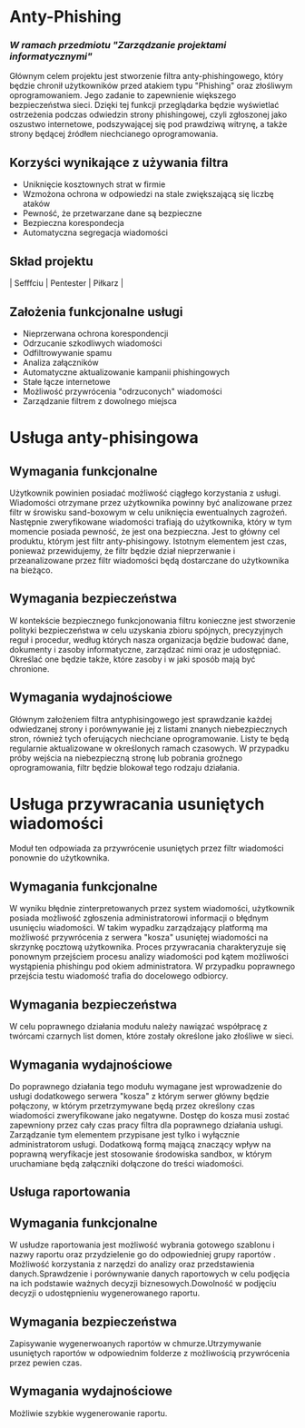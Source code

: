 # Anty-Phishing
### *W ramach przedmiotu "Zarządzanie projektami informatycznymi"*

Głównym celem projektu jest stworzenie filtra anty-phishingowego, który będzie chronił użytkowników przed atakiem typu  "Phishing" oraz złośliwym oprogramowaniem. Jego zadanie to zapewnienie większego bezpieczeństwa sieci. Dzięki tej funkcji przeglądarka będzie wyświetlać ostrzeżenia podczas odwiedzin strony phishingowej, czyli zgłoszonej jako oszustwo internetowe, podszywającej się pod prawdziwą witrynę, a także strony będącej źródłem niechcianego oprogramowania.

## Korzyści wynikające z używania filtra
- Uniknięcie kosztownych strat w firmie
- Wzmożona ochrona w odpowiedzi na stale zwiększającą się liczbę ataków
- Pewność, że przetwarzane dane są bezpieczne
- Bezpieczna korespondecja 
- Automatyczna segregacja wiadomości

## Skład projektu

| Sefffciu | Pentester | Piłkarz |

## Założenia funkcjonalne usługi
- Nieprzerwana ochrona korespondencji
- Odrzucanie szkodliwych wiadomości
- Odfiltrowywanie spamu
- Analiza załączników 
- Automatyczne aktualizowanie kampanii phishingowych
- Stałe łącze internetowe
- Możliwość przywrócenia "odrzuconych" wiadomości
- Zarządzanie filtrem z dowolnego miejsca

# Usługa anty-phisingowa

## Wymagania funkcjonalne
Użytkownik powinien posiadać możliwość ciągłego korzystania z usługi. Wiadomości otrzymane przez użytkownika powinny być analizowane przez filtr w śrowisku sand-boxowym w celu uniknięcia ewentualnych zagrożeń. Następnie zweryfikowane wiadomości trafiają do użytkownika, który w tym momencie posiada pewność, że jest ona bezpieczna. Jest to główny cel produktu, którym jest filtr anty-phisingowy. Istotnym elementem jest czas, ponieważ przewidujemy, że filtr będzie dział nieprzerwanie i przeanalizowane przez filtr wiadomości będą dostarczane do użytkownika na bieżąco. 
## Wymagania bezpieczeństwa
W kontekście bezpiecznego funkcjonowania filtru konieczne jest stworzenie polityki bezpieczeństwa w celu uzyskania zbioru spójnych, precyzyjnych reguł i procedur, według których nasza organizacja będzie budować dane, dokumenty i zasoby informatyczne, zarządzać nimi oraz je udostępniać. Określać one będzie także, które zasoby i w jaki sposób mają być chronione. 
## Wymagania wydajnościowe
Głównym założeniem filtra antyphisingowego jest sprawdzanie każdej odwiedzanej strony i porównywanie jej z listami znanych niebezpiecznych stron, również tych oferujących niechciane oprogramowanie. Listy te będą regularnie aktualizowane w określonych ramach czasowych. W przypadku próby wejścia na niebezpieczną stronę lub pobrania groźnego oprogramowania, filtr będzie blokował tego rodzaju działania.
# Usługa przywracania usuniętych wiadomości
Moduł ten odpowiada za przywrócenie usuniętych przez filtr wiadomości ponownie do użytkownika.

## Wymagania funkcjonalne
W wyniku błędnie zinterpretowanych przez system wiadomości, użytkownik posiada możliwość zgłoszenia administratorowi informacji o błędnym usunięciu wiadomości. W takim wypadku zarządzający platformą ma możliwość przywrócenia z serwera "kosza" usuniętej wiadomości na skrzynkę pocztową użytkownika. Proces przywracania charakteryzuje się ponownym przejściem procesu analizy wiadomości pod kątem możliwości wystąpienia phishingu pod okiem administratora. W przypadku poprawnego przejścia testu wiadomość trafia do docelowego odbiorcy.
## Wymagania bezpieczeństwa
W celu poprawnego działania modułu należy nawiązać współpracę z twórcami czarnych list domen, które zostały określone jako złośliwe w sieci.  

## Wymagania wydajnościowe
Do poprawnego działania tego modułu wymagane jest wprowadzenie do usługi dodatkowego serwera "kosza" z którym serwer główny będzie połączony, w którym przetrzymywane będą przez określony czas wiadomości zweryfikowane jako negatywne. Dostęp do kosza musi zostać zapewniony przez cały czas pracy filtra dla poprawnego działania usługi. Zarządzanie tym elementem przypisane jest tylko i wyłącznie administratorom usługi. Dodatkową formą mającą znaczący wpływ na poprawną weryfikacje jest stosowanie środowiska sandbox, w którym uruchamiane będą załączniki dołączone do treści wiadomości.
## Usługa raportowania

## Wymagania funkcjonalne
W usłudze raportowania jest możliwość wybrania gotowego szablonu i nazwy raportu oraz przydzielenie go do odpowiedniej grupy raportów . Możliwość korzystania z narzędzi do analizy oraz przedstawienia danych.Sprawdzenie i porównywanie danych raportowych w celu podjęcia na ich podstawie ważnych decyzji biznesowych.Dowolność w podjęciu decyzji o udostępnieniu wygenerowanego raportu.

## Wymagania bezpieczeństwa
Zapisywanie wygenerwoanych raportów w chmurze.Utrzymywanie usuniętych raportów w odpowiednim folderze z możliwością przywrócenia przez pewien czas.

## Wymagania wydajnościowe
Możliwie szybkie wygenerowanie raportu.


